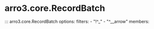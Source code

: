 # arro3.core.RecordBatch

::: arro3.core.RecordBatch
    options:
      filters:
        - "!^_"
        - "^__arrow"
      members:
